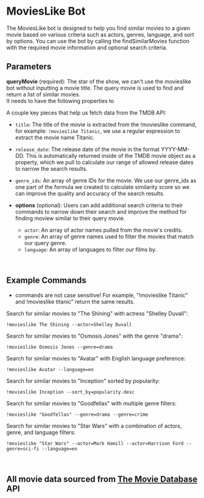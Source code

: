 # MoviesLike Bot

The MoviesLike bot is designed to help you find similar movies to a given movie based on various criteria such as actors, genres, language, and sort by options. You can use the bot by calling the findSimilarMovies function with the required movie information and optional search criteria.
<br>

## Parameters

__queryMovie__ (required): The star of the show, we can't use the movieslike bot without inputting a movie title. The query movie is used to find and return a list of similar movies.
<br> It needs to have the following properties to

A couple key pieces that help us fetch data from the TMDB API:

  - `title`: The title of the movie is extracted from the !movieslike command, for example: `!movieslike Titanic`, we use a regular expression to extract the movie name Titanic.

  - `release_date`: The release date of the movie in the format YYYY-MM-DD. This is automatically returned inside of the TMDB movie object as a property, which we pull to calculate our range of allowed release dates to narrow the search results.

  - `genre_ids`: An array of genre IDs for the movie. We use our genre_ids as one part of the formula we created to calculate similarity score so we can improve the quality and accuracy of the search results.

- __options__ (optional): Users can add additional search criteria to their commands to narrow down their search and improve the method for finding moview similar to their query movie.

  -  `actor`: An array of actor names pulled from the movie's credits.
  -  `genre`: An array of genre names used to filter the movies that match our query genre.
  -  `language`: An array of languages to filter our films by.
<br>

## Example Commands
- commands are not case sensitive! For example, "!movieslike Titanic" and !movieslike titanic" return the same results.

Search for similar movies to "The Shining" with actress "Shelley Duvall":

    !movieslike The Shining --actor=Shelley Duvall

Search for similar movies to "Osmosis Jones" with the genre "drama":

    !movieslike Osmosis Jones --genre=drama

Search for similar movies to "Avatar" with English language preference:

    !movieslike Avatar --language=en

Search for similar movies to "Inception" sorted by popularity:

    !movieslike Inception --sort_by=popularity.desc

Search for similar movies to "Goodfellas" with multiple genre filters:

    !movieslike "Goodfellas" --genre=drama --genre=crime

Search for similar movies to "Star Wars" with a combination of actors, genre, and language filters:

    !movieslike "Star Wars" --actor=Mark Hamill --actor=Harrison Ford --genre=sci-fi --language=en

<br>

## All movie data sourced from [The Movie Database](https://www.themoviedb.org/) API
